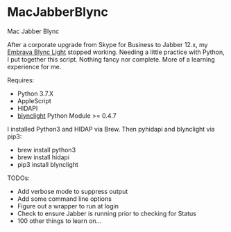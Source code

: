 # MacJabberBlync
Mac Jabber Blync

After a corporate upgrade from Skype for Business to Jabber 12.x, my <a  href="https://embrava.com">Embrava Blync Light</a> stopped working. Needing a little practice with Python, I put together this script.   Nothing fancy nor complete.  More of a learning experience for me.

Requires:
- Python 3.7.X
- AppleScript
- HIDAPI
- <a href="https://github.com/JnyJny/blynclight">blynclight</a> Python Module >= 0.4.7


I installed Python3 and HIDAP via Brew.  Then pyhidapi and blynclight via pip3:
- brew install python3
- brew install hidapi
- pip3 install blynclight

TODOs:
- Add verbose mode to suppress output
- Add some command line options
- Figure out a wrapper to run at login
- Check to ensure Jabber is running prior to checking for Status
- 100 other things to learn on...
